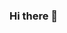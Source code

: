 ### Hi there 👋

<!--
**beatrizsiq/beatrizsiq** is a ✨ _special_ ✨ repository because its `README.md` (this file) appears on your GitHub profile.

Here are some ideas to get you started:

- 🔭 I’m currently working at Hospital Santa Rosalia 
- 🌱 I’m currently learning PHP, C, JS.
- 📫 How to reach me: 
<a href="https://www.instagram.com/beasiqueiras_" alt="Instagram" target="_blank">
  <img src="https://img.shields.io/badge/-Instagram-DF0174?style=for-the-badge&labelColor=DF0174&logo=instagram&logoColor=white&link=https://www.instagram.com/USERNAME">
</a>
